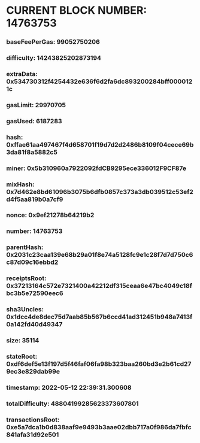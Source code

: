 # CURRENT BLOCK NUMBER: 14763753

### baseFeePerGas: 99052750206
### difficulty: 14243825202873194
### extraData: 0x534730312f4254432e636f6d2fa6dc893200284bff0000121c
### gasLimit: 29970705
### gasUsed: 6187283
### hash: 0xffae61aa497467f4d658701f19d7d2d2486b8109f04cece69b3da81f8a5882c5
### miner: 0x5b310960a7922092fdCB9295ece336012F9CF87e
### mixHash: 0x7d462e8bd61096b3075b6dfb0857c373a3db039512c53ef2d4f5aa819b0a7cf9
### nonce: 0x9ef21278b64219b2
### number: 14763753
### parentHash: 0x2031c23caa139e68b29a01f8e74a5128fc9e1c28f7d7d750c6c87d09c16ebbd2
### receiptsRoot: 0x37213164c572e7321400a42212df315ceaa6e47bc4049c18fbc3b5e72590eec6
### sha3Uncles: 0x1dcc4de8dec75d7aab85b567b6ccd41ad312451b948a7413f0a142fd40d49347
### size: 35114
### stateRoot: 0xdf6def5e13f197d5f46faf06fa98b323baa260bd3e2b61cd279ec3e829dab99e
### timestamp: 2022-05-12 22:39:31.300608
### totalDifficulty: 48804199285623373607801
### transactionsRoot: 0xe5a7dca1b0d838aaf9e9493b3aae02dbb717a0f986da7fbfc841afa31d92e501
